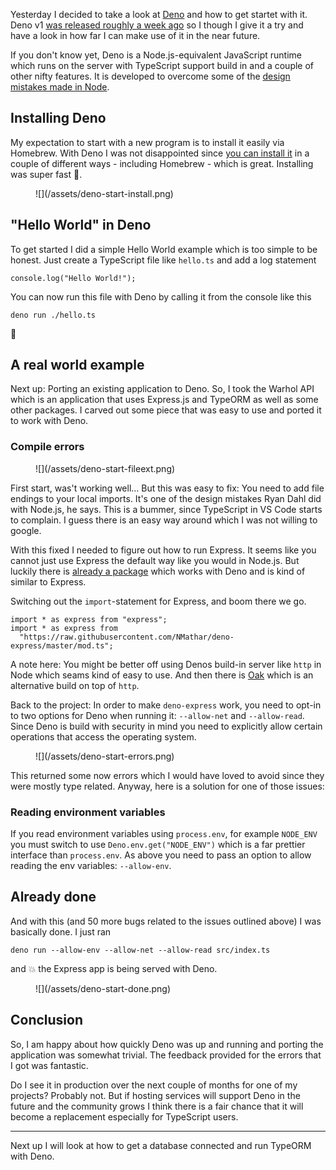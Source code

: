 Yesterday I decided to take a look at [Deno](https://deno.land/) and how to get
startet with it. Deno v1 [was released roughly a week ago](https://deno.land/v1)
so I though I give it a try and have a look in how far I can make use of it in
the near future.

If you don't know yet, Deno is a Node.js-equivalent JavaScript runtime which
runs on the server with TypeScript support build in and a couple of other nifty
features. It is developed to overcome some of the [design mistakes made in
Node](https://www.youtube.com/watch?v=M3BM9TB-8yA).

## Installing Deno

My expectation to start with a new program is to install it easily via Homebrew.
With Deno I was not disappointed since [you can install
it](https://github.com/denoland/deno_install) in a couple of different ways -
including Homebrew - which is great. Installing was super fast 💪.

<figure class="image image--block" markdown="1">
  ![](/assets/deno-start-install.png)
</figure>

## "Hello World" in Deno

To get started I did a simple Hello World example which is too simple to be
honest. Just create a TypeScript file like `hello.ts` and add a log statement

    console.log("Hello World!");

You can now run this file with Deno by calling it from the console like this

    deno run ./hello.ts

🎉

## A real world example

Next up: Porting an existing application to Deno. So, I took the Warhol API
which is an application that uses Express.js and TypeORM as well as some other
packages. I carved out some piece that was easy to use and ported it to work
with Deno.

### Compile errors

<figure class="image image--left" markdown="1">
  ![](/assets/deno-start-fileext.png)
</figure>

First start, was't working well… But this was easy to fix: You need to add file
endings to your local imports. It's one of the design mistakes Ryan Dahl did
with Node.js, he says. This is a bummer, since TypeScript in VS Code starts to
complain. I guess there is an easy way around which I was not willing to google.

With this fixed I needed to figure out how to run Express. It seems like you
cannot just use Express the default way like you would in Node.js. But luckily
there is [already a package](https://github.com/NMathar/deno-express) which
works with Deno and is kind of similar to Express.

Switching out the `import`-statement for Express, and boom there we go.

<div class="typography--diff">
  <div class="typography--diff-delete"><code>import * as express from "express";</code></div>
  <div class="typography--diff-add"><code>import * as express from
  "https://raw.githubusercontent.com/NMathar/deno-express/master/mod.ts";</code></div>
</div>

A note here: You might be better off using Denos build-in server like `http` in
Node which seams kind of easy to use. And then there is
[Oak](https://github.com/oakserver/oak) which is an alternative build on top of
`http`.

Back to the project: In order to make `deno-express` work, you need to opt-in to
two options for Deno when running it: `--allow-net` and `--allow-read`. Since
Deno is build with security in mind you need to explicitly allow certain
operations that access the operating system.

<figure class="image image--right" markdown="1">
  ![](/assets/deno-start-errors.png)
</figure>

This returned some now errors which I would have loved to avoid since they
were mostly type related. Anyway, here is a solution for one of those issues:

### Reading environment variables

If you read environment variables using `process.env`, for example `NODE_ENV`
you must switch to use `Deno.env.get("NODE_ENV")` which is a far prettier
interface than `process.env`. As above you need to pass an option to allow
reading the env variables: `--allow-env`.

## Already done

And with this (and 50 more bugs related to the issues outlined above) I was
basically done. I just ran

    deno run --allow-env --allow-net --allow-read src/index.ts

and 💥 the Express app is being served with Deno.

<figure class="image image--block" markdown="1">
  ![](/assets/deno-start-done.png)
</figure>

## Conclusion

So, I am happy about how quickly Deno was up and running and porting the
application was somewhat trivial. The feedback provided for the errors that I
got was fantastic.

Do I see it in production over the next couple of months for one of my projects?
Probably not. But if hosting services will support Deno in the future and the
community grows I think there is a fair chance that it will become a replacement
especially for TypeScript users.

---

Next up I will look at how to get a database connected and run TypeORM with
Deno.
